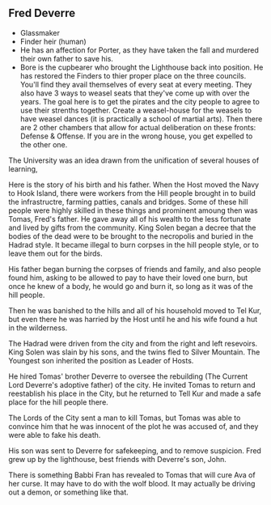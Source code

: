 ## Fred Deverre
 - Glassmaker
 - Finder heir (human)
 - He has an affection for Porter, as they have taken the fall and murdered their own father to save his. 
 - Bore is the cupbearer who brought the Lighthouse back into position. He has restored the Finders to thier proper place on the three councils. You'll find they avail themselves of every seat at every meeting. They also have 3 ways to weasel seats that they've come up with over the years. The goal here is to get the pirates and the city people to agree to use their strenths together. Create a weasel-house for the weasels to have weasel dances (it is practically a school of martial arts). Then there are 2 other chambers that allow for actual deliberation on these fronts: Defense & Offense. If you are in the wrong house, you get expelled to the other one.
 
 The University was an idea drawn from the unification of several houses of learning, 

 Here is the story of his birth and his father. When the Host moved the Navy to Hook Island, there were workers from the Hill people brought in to build the infrastructre, farming patties, canals and bridges. Some of these hill people were highly skilled in these things and prominent amoung then was Tomas, Fred's father. He gave away all of his wealth to the less fortunate and lived by gifts from the community. King Solen began a decree that the bodies of the dead were to be brought to the necropolis and buried in the Hadrad style. It became illegal to burn corpses in the hill people style, or to leave them out for the birds. 

His father began burning the corpses of friends and family, and also people found him, asking to be allowed to pay to have their loved one burn, but once he knew of a body, he would go and burn it, so long as it was of the hill people. 

Then he was banished to the hills and all of his household moved to Tel Kur, but even there he was harried by the Host until he and his wife found a hut in the wilderness.  

The Hadrad were driven from the city and from the right and left resevoirs. King Solen was slain by his sons, and the twins fled to Silver Mountain. The Youngest son inherited the position as Leader of Hosts. 

He hired Tomas' brother Deverre to oversee the rebuilding (The Current Lord Deverre's adoptive father) of the city. He invited Tomas to return and reestablish his place in the City, but he returned to Tell Kur and made a safe place for the hill people there.

The Lords of the City sent a man to kill Tomas, but Tomas was able to convince him that he was innocent of the plot he was accused of, and they were able to fake his death.

His son was sent to Deverre for safekeeping, and to remove suspicion. Fred grew up by the lighthouse, best friends with Deverre's son, John.

There is something Babbi Fran has revealed to Tomas that will cure Ava of her curse. It may have to do with the wolf blood. It may actually be driving out a demon, or something like that.




